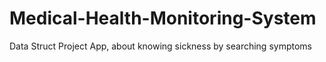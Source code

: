 # Medical-Health-Monitoring-System
Data Struct Project App, about knowing sickness by searching symptoms
